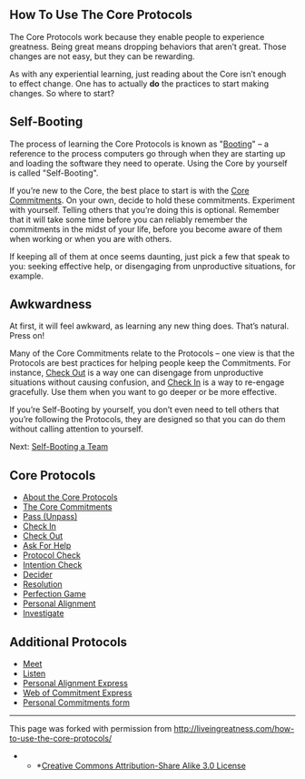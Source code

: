 ## How To Use The Core Protocols

The Core Protocols work because they enable people to experience greatness. Being great means dropping behaviors that aren’t great. Those changes are not easy, but they can be rewarding.

As with any experiential learning, just reading about the Core isn’t enough to effect change. One has to actually **do** the practices to start making changes. So where to start?

## Self-Booting

The process of learning the Core Protocols is known as "[Booting](http://en.wikipedia.org/wiki/Booting)" – a reference to the process computers go through when they are starting up and loading the software they need to operate. Using the Core by yourself is called "Self-Booting".

If you’re new to the Core, the best place to start is with the [Core Commitments](-core-protocols-the-core-commitments-). On your own, decide to hold these commitments. Experiment with yourself. Telling others that you’re doing this is optional. Remember that it will take some time before you can reliably remember the commitments in the midst of your life, before you become aware of them when working or when you are with others.

If keeping all of them at once seems daunting, just pick a few that speak to you: seeking effective help, or disengaging from unproductive situations, for example.

## Awkwardness

At first, it will feel awkward, as learning any new thing does. That’s natural. Press on!

Many of the Core Commitments relate to the Protocols – one view is that the Protocols are best practices for helping people keep the Commitments. For instance, [Check Out](http://liveingreatness.com/core-protocols/check-out/) is a way one can disengage from unproductive situations without causing confusion, and [Check In](http://liveingreatness.com/core-protocols/check-in/) is a way to re-engage gracefully. Use them when you want to go deeper or be more effective.

If you’re Self-Booting by yourself, you don’t even need to tell others that you’re following the Protocols, they are designed so that you can do them without calling attention to yourself.

Next: [Self-Booting a Team](http://liveingreatness.com/core-protocols-and-your-team/)

## Core Protocols

<ul id="menu-the-core-protocols" class="menu">
<li id="menu-item-84" class="menu-item menu-item-type-post_type menu-item-object-page menu-item-84"><a href="http://liveingreatness.com/core-protocols/">About the Core Protocols</a></li>
<li id="menu-item-95" class="menu-item menu-item-type-post_type menu-item-object-page menu-item-95"><a href="-core-protocols-the-core-commitments-">The Core Commitments</a></li>
<li id="menu-item-90" class="menu-item menu-item-type-post_type menu-item-object-page menu-item-90"><a href="http://liveingreatness.com/core-protocols/pass-unpass/">Pass (Unpass)</a></li>
<li id="menu-item-85" class="menu-item menu-item-type-post_type menu-item-object-page menu-item-85"><a href="http://liveingreatness.com/core-protocols/check-in/">Check In</a></li>
<li id="menu-item-86" class="menu-item menu-item-type-post_type menu-item-object-page menu-item-86"><a href="http://liveingreatness.com/core-protocols/check-out/">Check Out</a></li>
<li id="menu-item-97" class="menu-item menu-item-type-post_type menu-item-object-page menu-item-97"><a href="http://liveingreatness.com/core-protocols/ask-for-help/">Ask For Help</a></li>
<li id="menu-item-93" class="menu-item menu-item-type-post_type menu-item-object-page menu-item-93"><a href="http://liveingreatness.com/core-protocols/protocol-check/">Protocol Check</a></li>
<li id="menu-item-88" class="menu-item menu-item-type-post_type menu-item-object-page menu-item-88"><a href="http://liveingreatness.com/core-protocols/intention-check/">Intention Check</a></li>
<li id="menu-item-87" class="menu-item menu-item-type-post_type menu-item-object-page menu-item-87"><a href="http://liveingreatness.com/core-protocols/decider/">Decider</a></li>
<li id="menu-item-94" class="menu-item menu-item-type-post_type menu-item-object-page menu-item-94"><a href="http://liveingreatness.com/core-protocols/resolution/">Resolution</a></li>
<li id="menu-item-91" class="menu-item menu-item-type-post_type menu-item-object-page menu-item-91"><a href="http://liveingreatness.com/core-protocols/perfection-game/">Perfection Game</a></li>
<li id="menu-item-92" class="menu-item menu-item-type-post_type menu-item-object-page menu-item-92"><a href="http://liveingreatness.com/core-protocols/personal-alignment/">Personal Alignment</a></li>
<li id="menu-item-89" class="menu-item menu-item-type-post_type menu-item-object-page menu-item-89"><a href="http://liveingreatness.com/core-protocols/investigate/">Investigate</a></li>
</ul>

## Additional Protocols

<ul id="menu-additional-protocols" class="menu">
<li id="menu-item-146" class="menu-item menu-item-type-post_type menu-item-object-page menu-item-146"><a href="http://liveingreatness.com/additional-protocols/meet/">Meet</a></li>
<li id="menu-item-147" class="menu-item menu-item-type-post_type menu-item-object-page menu-item-147"><a href="http://liveingreatness.com/additional-protocols/listen/">Listen</a></li>
<li id="menu-item-278" class="menu-item menu-item-type-post_type menu-item-object-page menu-item-278"><a href="http://liveingreatness.com/additional-protocols/personal-alignment-express/">Personal Alignment Express</a></li>
<li id="menu-item-277" class="menu-item menu-item-type-post_type menu-item-object-page menu-item-277"><a href="http://liveingreatness.com/additional-protocols/web-of-commitment-express/">Web of Commitment Express</a></li>
<li id="menu-item-284" class="menu-item menu-item-type-post_type menu-item-object-page menu-item-284"><a href="http://liveingreatness.com/additional-protocols/personal-commitments-form/">Personal Commitments form</a></li>
</ul>

* * *

This page was forked with permission from <a href="http://liveingreatness.com/how-to-use-the-core-protocols/" target="_blank">http://liveingreatness.com/how-to-use-the-core-protocols/</a>

* * *[Creative Commons Attribution-Share Alike 3.0 License](http://creativecommons.org/licenses/by-sa/3.0/us/)